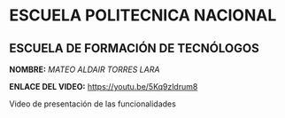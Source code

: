 # ESCUELA POLITECNICA NACIONAL


## ESCUELA DE FORMACIÓN DE TECNÓLOGOS


**NOMBRE:** _MATEO ALDAIR TORRES LARA_


**ENLACE DEL VIDEO:** https://youtu.be/5Kq9zldrum8


Video de presentación de las funcionalidades 
